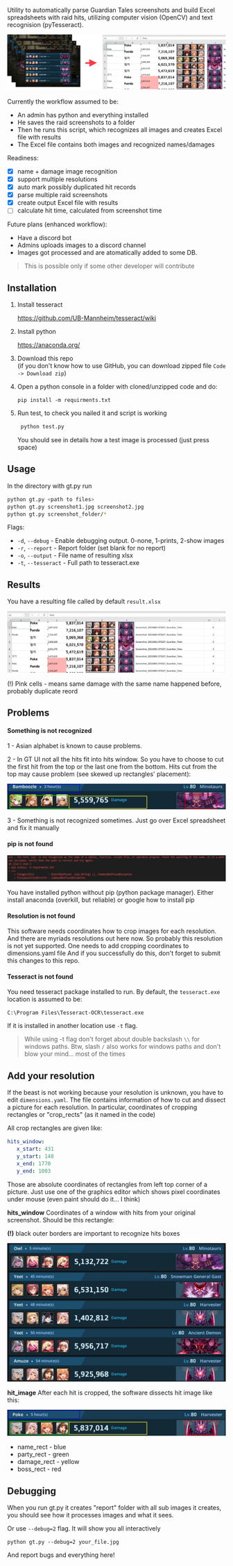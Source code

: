 Utility to automatically parse Guardian Tales screenshots and build Excel spreadsheets
with raid hits, utilizing computer vision (OpenCV) and text recognision (pyTesseract). 


![introduction](test_images/intro.png)

Currently the workflow assumed to be:

- An admin has python and everything installed 
- He saves the raid screenshots to a folder 
- Then he runs this script, which recognizes all images 
  and creates Excel file with results
- The Excel file contains both images and recognized names/damages

Readiness: 

- [x] name + damage image recognition
- [x] support multiple resolutions
- [x] auto mark possibly duplicated hit records
- [x] parse multiple raid screenshots
- [x] create output Excel file with results
- [ ] calculate hit time, calculated from screenshot time

Future plans (enhanced workflow):  

- Have a discord bot 
- Admins uploads images to a discord channel
- Images got processed and are atomatically added to some DB. 

> This is possible only if some other developer will contribute
 

## Installation

1. Install tesseract

    https://github.com/UB-Mannheim/tesseract/wiki

2. Install python 
    
    https://anaconda.org/

3. Download this repo  
   (if you don't know how to use GitHub, you can download zipped file
   `Code -> Download zip`)
 
4. Open a python console in a folder with cloned/unzipped code and do:

    ```
   pip install -m requirments.txt
    ```
5. Run test, to check you nailed it and script is working

   ```bash
    python test.py
   ```
   You should see in details how a test image is processed (just press space)    

## Usage

In the directory with gt.py run 

```bash
python gt.py <path to files>
python gt.py screenshot1.jpg screenshot2.jpg
python gt.py screenshot_folder/* 
```

Flags:

- ```-d```, ```--debug``` - Enable debugging output. 0-none, 1-prints, 2-show images
- ```-r```, ```--report``` - Report folder (set blank for no report)
- ```-o```, ```--output``` - File name of resulting xlsx
- ```-t```, ```--tesseract``` - Full path to tesseract.exe

## Results

You have a resulting file called by default ```result.xlsx``` 

![result file](test_images/excel.png)

(!) Pink cells - means same damage with the same name happened before, probably duplicate reord

## Problems

#### Something is not recognized

1 - Asian alphabet is known to cause problems. 

2 - In GT UI not all the hits fit into hits window. So you have to choose
to cut the first hit from the top or the last one from the bottom. 
Hits cut from the top may cause problem (see skewed up rectangles' placement):

![hit cut from top](test_images/bad_crop.jpg)

3 - Something is not recognized sometimes. 
Just go over Excel spreadsheet and fix it manually


#### pip is not found 

![pip not found](test_images/pip_is_not_recognized.png)

You have installed python without pip (python package manager). 
Either install anaconda (overkill, but reliable) or google how to install pip


#### Resolution is not found

This software needs coordinates how to crop images for each resolution. 
And there are myriads resolutions out here now. So probably this resolution
is not yet supported. One needs to add cropping coordinates to dimensions.yaml file
And if you successfully do this, don't forget to submit this changes to this repo.


#### Tesseract is not found

You need tesseract package installed to run. By default, the `tesseract.exe` location
is assumed to be:

```
C:\Program Files\Tesseract-OCR\tesseract.exe
```

If it is installed in another location use ```-t``` flag. 

> While using -t flag don't forget about double backslash `\\` for windows paths. 
> Btw, slash `/` also works for windows paths and don't blow your mind... most of the times


## Add your resolution

If the beast is not working because your resolution is unknown, you have to edit
`dimensions.yaml`. The file contains information of how to cut and dissect 
a picture for each resolution. In particular, coordinates of cropping rectangles or
"crop_rects" (as it named in the code)

All crop rectangles are given like: 

```yaml
hits_window:
   x_start: 431
   y_start: 148
   x_end: 1770
   y_end: 1003
```
Those are absolute coordinates of rectangles from left top corner of a picture. 
Just use one of the graphics editor which shows pixel coordinates under mouse (even 
paint should do it... I think)

**hits_window**
Coordinates of a window with hits from your original screenshot. 
Should be this rectangle:

**(!)** black outer borders are important to recognize hits boxes 

![hits window](test_images/hits_crop.jpg)

**hit_image**
After each hit is cropped, the software dissects hit image like this: 

![crop hits](test_images/crop-hit.jpg)

- name_rect - blue
- party_rect - green
- damage_rect - yellow
- boss_rect - red

## Debugging

When you run gt.py it creates "report" folder with all sub images it creates, 
you should see how it processes images and what it sees. 

Or use ```--debug=2``` flag. It will show you all interactively

```
python gt.py --debug=2 your_file.jpg
```

And report bugs and everything here!
